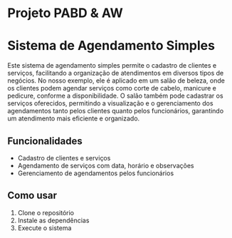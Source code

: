 # Projeto PABD & AW
# Sistema de Agendamento Simples

Este sistema de agendamento simples permite o cadastro de clientes e serviços, facilitando a organização de atendimentos em diversos tipos de negócios. No nosso exemplo, ele é aplicado em um salão de beleza, onde os clientes podem agendar serviços como corte de cabelo, manicure e pedicure, conforme a disponibilidade. O salão também pode cadastrar os serviços oferecidos, permitindo a visualização e o gerenciamento dos agendamentos tanto pelos clientes quanto pelos funcionários, garantindo um atendimento mais eficiente e organizado.

## Funcionalidades

- Cadastro de clientes e serviços
- Agendamento de serviços com data, horário e observações
- Gerenciamento de agendamentos pelos funcionários

## Como usar

1. Clone o repositório
2. Instale as dependências
3. Execute o sistema
